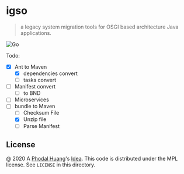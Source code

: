 # igso

> a legacy system migration tools for OSGI based architecture Java applications.

![Go](https://github.com/phodal/igso/workflows/Go/badge.svg)

Todo:

 - [x] Ant to Maven
    - [x] dependencies convert
    - [ ] tasks convert
 - [ ] Manifest convert
    - [ ] to BND
 - [ ] Microservices
 - [ ] bundle to Maven
    - [ ] Checksum File
    - [x] Unzip file
    - [ ] Parse Manifest

License
---

@ 2020 A [Phodal Huang](https://www.phodal.com)'s [Idea](http://github.com/phodal/ideas).  This code is distributed under the MPL license. See `LICENSE` in this directory.
